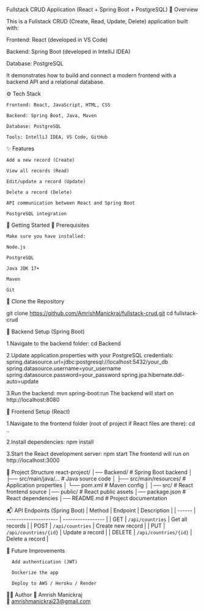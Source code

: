 Fullstack CRUD Application (React + Spring Boot + PostgreSQL)
📌 Overview

  This is a Fullstack CRUD (Create, Read, Update, Delete) application built with:
  
  Frontend: React (developed in VS Code)
  
  Backend: Spring Boot (developed in IntelliJ IDEA)
  
  Database: PostgreSQL
  
  It demonstrates how to build and connect a modern frontend with a backend API     and a relational database.


⚙️ Tech Stack

    Frontend: React, JavaScript, HTML, CSS
    
    Backend: Spring Boot, Java, Maven
    
    Database: PostgreSQL
    
    Tools: IntelliJ IDEA, VS Code, GitHub


✨ Features

    Add a new record (Create)
    
    View all records (Read)
    
    Edit/update a record (Update)
    
    Delete a record (Delete)
    
    API communication between React and Spring Boot
    
    PostgreSQL integration


🚀 Getting Started
🔹 Prerequisites

    Make sure you have installed:
    
    Node.js
    
    PostgreSQL
    
    Java JDK 17+
    
    Maven
    
    Git


🔹 Clone the Repository

git clone https://github.com/AmrishManickraj/fullstack-crud.git
cd fullstack-crud


🔹 Backend Setup (Spring Boot)

 1.Navigate to the backend folder:
   cd Backend
   
 2.Update application.properties with your PostgreSQL credentials:
   spring.datasource.url=jdbc:postgresql://localhost:5432/your_db
   spring.datasource.username=your_username
   spring.datasource.password=your_password
   spring.jpa.hibernate.ddl-auto=update

 3.Run the backend:
   mvn spring-boot:run
   The backend will start on http://localhost:8080


🔹 Frontend Setup (React)

  1.Navigate to the frontend folder (root of project if React files are there):
    cd ..
  
  2.Install dependencies:
    npm install

  3.Start the React development server:
    npm start
    The frontend will run on http://localhost:3000


 📂 Project Structure
      react-project/
      │── Backend/                 # Spring Boot backend
      │   ├── src/main/java/...    # Java source code
      │   ├── src/main/resources/  # Application properties
      │   └── pom.xml              # Maven config
      │
      │── src/                     # React frontend source
      │── public/                  # React public assets
      │── package.json             # React dependencies
      │── README.md                # Project documentation


 📬 API Endpoints (Spring Boot)
      | Method | Endpoint              | Description       |
      | ------ | --------------------- | ----------------- |
      | GET    | `/api/countries`      | Get all records   |
      | POST   | `/api/countries`      | Create new record |
      | PUT    | `/api/countries/{id}` | Update a record   |
      | DELETE | `/api/countries/{id}` | Delete a record   |


  🌟 Future Improvements

      Add authentication (JWT)
      
      Dockerize the app
      
      Deploy to AWS / Heroku / Render


  👨‍💻 Author
     👤 Amrish Manickraj  
     📧 amrishmanickraj23@gmail.com
